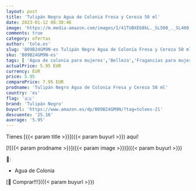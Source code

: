 ```yaml
---
layout: post
title: 'Tulipán Negro Agua de Colonia Fresa y Cereza 50 ml'
date: 2023-01-12 08:30:46
image: 'https://m.media-amazon.com/images/I/41TUBXEb8kL._SL500_._SL400_.jpg'
comments: true
category: ofertas
author: 'tole.es'
slug: 'B09B24GM9N-es Tulipán Negro Agua de Colonia Fresa y Cereza 50 ml'
sku: 'B09B24GM9N-es'
tags: [ 'Agua de colonia para mujeres','Belleza','Fragancias para mujeres','Perfumes y fragancias','agua','colonia','de','tulipán negro','🇪🇸', ]
actualPrice: 5.95 EUR
currency: EUR
price: 5.95
comparePrice: 7.95 EUR
prodname: 'Tulipán Negro Agua de Colonia Fresa y Cereza 50 ml'
country: 'es'
flag: '🇪🇸'
brand: 'Tulipán Negro'
buyurl: 'https://www.amazon.es/dp/B09B24GM9N/?tag=tolees-21'
descuento: '25.16'
average: '5.95'
---
```


Tienes [{{< param title >}}]({{< param buyurl >}}) aqui!

[![{{< param prodname >}}]({{< param image >}})]({{< param buyurl >}})

🔎:

- Agua de Colonia

[🛒 Comprar!!!]({{< param buyurl >}})
